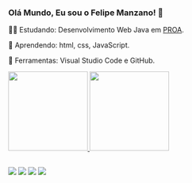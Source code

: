 ### Olá Mundo, Eu sou o Felipe Manzano! 👋
  👨‍🎓  Estudando: Desenvolvimento Web Java em [PROA](https://www.proa.org.br).
  
  🌱  Aprendendo: html, css, JavaScript.
  
  🎒  Ferramentas: Visual Studio Code e GitHub.
  <div>
  <a href="https://github.com/manzanofp">
  <img height="160em" src="https://github-readme-stats.vercel.app/api?username=manzanofp&show_icons=true&theme=dark&include_all_commits=true&count_private=true"/>
  <img height="160em" src="https://github-readme-stats.vercel.app/api/top-langs/?username=manzanofp&layout=compact&langs_count=7&theme=dark"/>
</div>
  
  ##
  
  <div> 
    <a href="http://api.whatsapp.com/send?phone=5511939019520" target="_blank"><img src="https://img.shields.io/badge/WhatsApp-25D366?style=for-the-badge&logo=whatsapp&logoColor=white" target="_blank"></a>
  <a href="https://instagram.com/manzanofp" target="_blank"><img src="https://img.shields.io/badge/-Instagram-%23E4405F?style=for-the-badge&logo=instagram&logoColor=white" target="_blank"></a>
  <a href = "mailto:felipemanzanofp@gmail.com"><img src="https://img.shields.io/badge/-Gmail-%23333?style=for-the-badge&logo=gmail&logoColor=white" target="_blank"></a>
  <a href="https://www.linkedin.com/in/felipe-manzano-14526921a/" target="_blank"><img src="https://img.shields.io/badge/-LinkedIn-%230077B5?style=for-the-badge&logo=linkedin&logoColor=white" target="_blank"></a> 
  </div>
 
  



